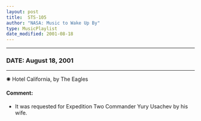 ```yaml
---
layout: post
title:  STS-105
author: "NASA: Music to Wake Up By"
type: MusicPlaylist
date_modified: 2001-08-18
---
```


----
### DATE: August 18, 2001
----
✺ Hotel California, by The Eagles

#### Comment:
* It was requested for Expedition Two Commander Yury Usachev by his wife.
